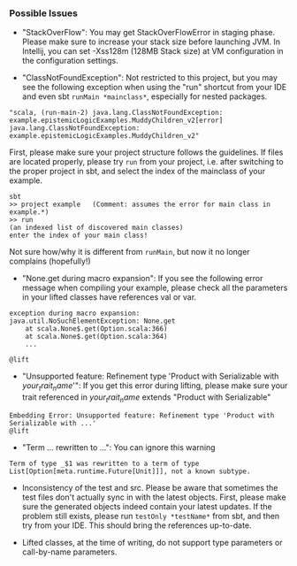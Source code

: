 ### Possible Issues 
- "StackOverFlow": You may get StackOverFlowError in staging phase. Please make sure to increase your stack size before launching JVM. In Intellij, you can set -Xss128m (128MB Stack size) at VM configuration in the configuration settings.

- "ClassNotFoundException": Not restricted to this project, but you may see the following exception when using the "run" shortcut from your IDE and even sbt `runMain *mainclass*`, especially for nested packages. 
```
"scala, (run-main-2) java.lang.ClassNotFoundException: example.epistemicLogicExamples.MuddyChildren_v2[error] java.lang.ClassNotFoundException: example.epistemicLogicExamples.MuddyChildren_v2"
```
First, please make sure your project structure follows the guidelines. If files are located properly, please try `run` from your project, i.e. after switching to the proper project in sbt, and select the index of the mainclass of your example. 
```
sbt    
>> project example   (Comment: assumes the error for main class in example.*)
>> run 
(an indexed list of discovered main classes)
enter the index of your main class! 
```
Not sure how/why it is different from `runMain`, but now it no longer complains (hopefully!) 

- "None.get during macro expansion": If you see the following error message when compiling your example, please check all the parameters in your lifted classes have references val or var.  
```
exception during macro expansion: 
java.util.NoSuchElementException: None.get
	at scala.None$.get(Option.scala:366)
	at scala.None$.get(Option.scala:364)
    ... 

@lift 
```

- "Unsupported feature: Refinement type 'Product with Serializable with $your_trait_name$'": If you get this error during lifting, please make sure your trait referenced in $your_trait_name$ extends "Product with Serializable" 
```
Embedding Error: Unsupported feature: Refinement type 'Product with Serializable with ...'
@lift
```

- "Term ... rewritten to ...": You can ignore this warning 
```
Term of type _$1 was rewritten to a term of type List[Option[meta.runtime.Future[Unit]]], not a known subtype.
``` 

- Inconsistency of the test and src. Please be aware that sometimes the test files don't actually sync in with the latest objects. First, please make sure the generated objects indeed contain your latest updates. If the problem still exists, please run `testOnly *testName*` from sbt, and then try from your IDE. This should bring the references up-to-date. 

- Lifted classes, at the time of writing, do not support type parameters or call-by-name parameters.
